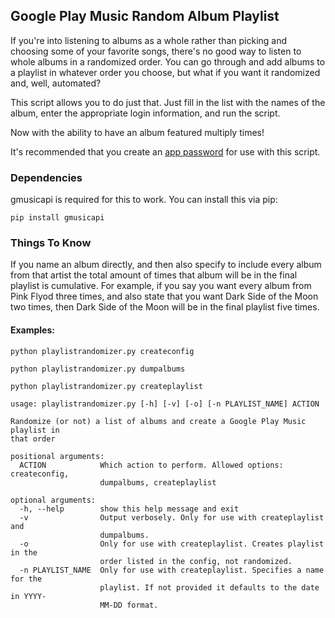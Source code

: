 ## Google Play Music Random Album Playlist

If you're into listening to albums as a whole rather than picking and choosing some of your favorite songs, there's no good way to listen to whole albums in a randomized order.  You can go through and add albums to a playlist in whatever order you choose, but what if you want it randomized and, well, automated?

This script allows you to do just that.  Just fill in the list with the names of the album, enter the appropriate login information, and run the script.

Now with the ability to have an album featured multiply times!

It's recommended that you create an [app password](https://security.google.com/settings/security/apppasswords) for use with this script.

### Dependencies
gmusicapi is required for this to work.  You can install this via pip:

`pip install gmusicapi`

### Things To Know
If you name an album directly, and then also specify to include every album from that artist the total amount of times that album will be in the final playlist is cumulative.  For example, if you say you want every album from Pink Flyod three times, and also state that you want Dark Side of the Moon two times, then Dark Side of the Moon will be in the final playlist five times.

#### Examples:

`python playlistrandomizer.py createconfig`

`python playlistrandomizer.py dumpalbums`

`python playlistrandomizer.py createplaylist`

```
usage: playlistrandomizer.py [-h] [-v] [-o] [-n PLAYLIST_NAME] ACTION

Randomize (or not) a list of albums and create a Google Play Music playlist in
that order

positional arguments:
  ACTION            Which action to perform. Allowed options: createconfig,
                    dumpalbums, createplaylist

optional arguments:
  -h, --help        show this help message and exit
  -v                Output verbosely. Only for use with createplaylist and
                    dumpalbums.
  -o                Only for use with createplaylist. Creates playlist in the
                    order listed in the config, not randomized.
  -n PLAYLIST_NAME  Only for use with createplaylist. Specifies a name for the
                    playlist. If not provided it defaults to the date in YYYY-
                    MM-DD format.
```